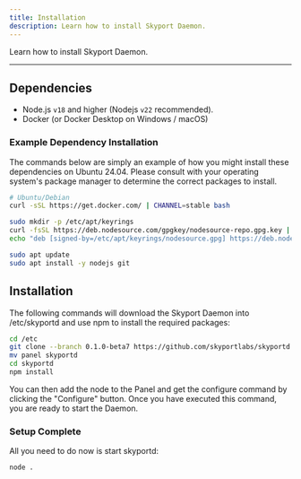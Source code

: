 ```yaml
---
title: Installation
description: Learn how to install Skyport Daemon.
---
```


Learn how to install Skyport Daemon.

---

## Dependencies

* Node.js `v18` and higher (Nodejs `v22` recommended).
* Docker (or Docker Desktop on Windows / macOS)

### Example Dependency Installation

The commands below are simply an example of how you might install these dependencies on Ubuntu 24.04. Please consult with your
operating system's package manager to determine the correct packages to install.

```sh
# Ubuntu/Debian
curl -sSL https://get.docker.com/ | CHANNEL=stable bash

sudo mkdir -p /etc/apt/keyrings
curl -fsSL https://deb.nodesource.com/gpgkey/nodesource-repo.gpg.key | sudo gpg --dearmor -o /etc/apt/keyrings/nodesource.gpg
echo "deb [signed-by=/etc/apt/keyrings/nodesource.gpg] https://deb.nodesource.com/node_16.x nodistro main" | sudo tee /etc/apt/sources.list.d/nodesource.list

sudo apt update
sudo apt install -y nodejs git
```

## Installation

The following commands will download the Skyport Daemon into /etc/skyportd and use npm to install the required packages:

``` bash
cd /etc
git clone --branch 0.1.0-beta7 https://github.com/skyportlabs/skyportd
mv panel skyportd
cd skyportd
npm install
```

You can then add the node to the Panel and get the configure command by clicking the "Configure" button. Once you have executed this command, you are ready to start the Daemon.

### Setup Complete

All you need to do now is start skyportd:
``` bash
node .
```